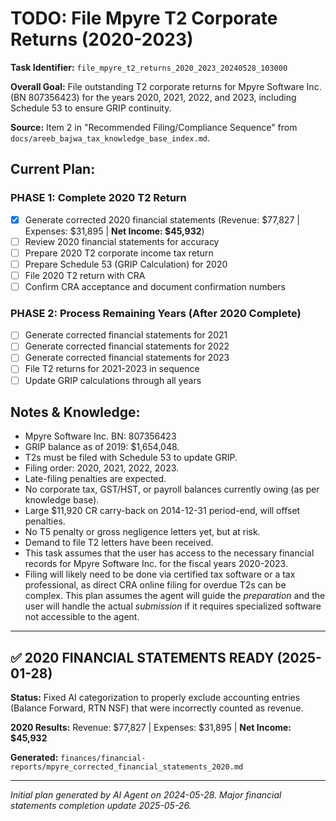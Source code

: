 # TODO: File Mpyre T2 Corporate Returns (2020-2023)

**Task Identifier:** `file_mpyre_t2_returns_2020_2023_20240528_103000`

**Overall Goal:** File outstanding T2 corporate returns for Mpyre Software Inc. (BN 807356423) for the years 2020, 2021, 2022, and 2023, including Schedule 53 to ensure GRIP continuity.

**Source:** Item 2 in "Recommended Filing/Compliance Sequence" from `docs/areeb_bajwa_tax_knowledge_base_index.md`.

## Current Plan:

### **PHASE 1: Complete 2020 T2 Return**
- [X] Generate corrected 2020 financial statements (Revenue: $77,827 | Expenses: $31,895 | **Net Income: $45,932**)
- [ ] Review 2020 financial statements for accuracy
- [ ] Prepare 2020 T2 corporate income tax return
- [ ] Prepare Schedule 53 (GRIP Calculation) for 2020
- [ ] File 2020 T2 return with CRA
- [ ] Confirm CRA acceptance and document confirmation numbers

### **PHASE 2: Process Remaining Years (After 2020 Complete)**
- [ ] Generate corrected financial statements for 2021
- [ ] Generate corrected financial statements for 2022  
- [ ] Generate corrected financial statements for 2023
- [ ] File T2 returns for 2021-2023 in sequence
- [ ] Update GRIP calculations through all years

## Notes & Knowledge:
*   Mpyre Software Inc. BN: 807356423
*   GRIP balance as of 2019: \$1,654,048.
*   T2s must be filed with Schedule 53 to update GRIP.
*   Filing order: 2020, 2021, 2022, 2023.
*   Late-filing penalties are expected.
*   No corporate tax, GST/HST, or payroll balances currently owing (as per knowledge base).
*   Large \$11,920 CR carry-back on 2014-12-31 period-end, will offset penalties.
*   No T5 penalty or gross negligence letters yet, but at risk.
*   Demand to file T2 letters have been received.
*   This task assumes that the user has access to the necessary financial records for Mpyre Software Inc. for the fiscal years 2020-2023.
*   Filing will likely need to be done via certified tax software or a tax professional, as direct CRA online filing for overdue T2s can be complex. This plan assumes the agent will guide the *preparation* and the user will handle the actual *submission* if it requires specialized software not accessible to the agent.

---

## ✅ 2020 FINANCIAL STATEMENTS READY (2025-01-28)

**Status:** Fixed AI categorization to properly exclude accounting entries (Balance Forward, RTN NSF) that were incorrectly counted as revenue.

**2020 Results:** Revenue: $77,827 | Expenses: $31,895 | **Net Income: $45,932**

**Generated:** `finances/financial-reports/mpyre_corrected_financial_statements_2020.md`

---
*Initial plan generated by AI Agent on 2024-05-28. Major financial statements completion update 2025-05-26.* 